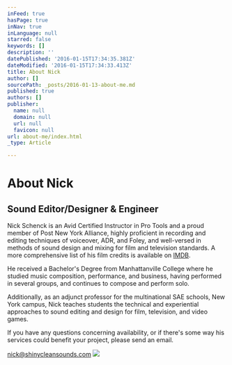 ```yaml
---
inFeed: true
hasPage: true
inNav: true
inLanguage: null
starred: false
keywords: []
description: ''
datePublished: '2016-01-15T17:34:35.381Z'
dateModified: '2016-01-15T17:34:33.413Z'
title: About Nick
author: []
sourcePath: _posts/2016-01-13-about-me.md
published: true
authors: []
publisher:
  name: null
  domain: null
  url: null
  favicon: null
url: about-me/index.html
_type: Article

---
```

# About Nick

## Sound Editor/Designer & Engineer

Nick Schenck is an Avid
Certified Instructor in Pro Tools and a proud member of Post New York Alliance,
highly proficient in recording and editing techniques of voiceover, ADR, and
Foley, and well-versed in methods of sound design and mixing for film and
television standards. A more comprehensive list of his film credits is available on [IMDB][0].

He received
a Bachelor's Degree from Manhattanville College where he studied music
composition, performance, and business, having performed in several groups, and
continues to compose and perform solo.

Additionally,
as an adjunct professor for the multinational SAE schools, New York campus, Nick teaches students the technical and experiential approaches to sound editing
and design for film, television, and video games.

If you have
any questions concerning availability, or if there's some way his services
could benefit your project, please send an email.

[nick@shinycleansounds.com][1]
![](https://s3-us-west-2.amazonaws.com/the-grid-img/p/cbd96b2f14b97bf66da9198908c6a5644488f0e0.png)

[0]: http://www.imdb.com/name/nm1993521/
[1]: mailto:nick@shinycleansounds.com